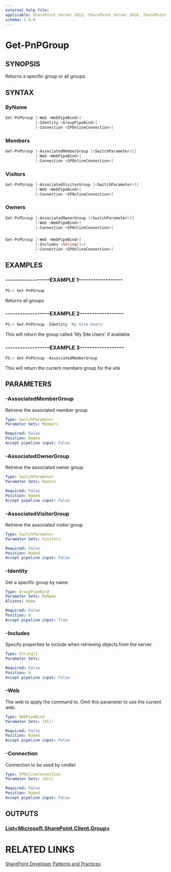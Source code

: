 ```yaml
---
external help file:
applicable: SharePoint Server 2013, SharePoint Server 2016, SharePoint Online
schema: 2.0.0
---
```

# Get-PnPGroup

## SYNOPSIS
Returns a specific group or all groups.

## SYNTAX 

### ByName
```powershell
Get-PnPGroup [-Web <WebPipeBind>]
             [-Identity <GroupPipeBind>]
             [-Connection <SPOnlineConnection>]
```

### Members
```powershell
Get-PnPGroup [-AssociatedMemberGroup [<SwitchParameter>]]
             [-Web <WebPipeBind>]
             [-Connection <SPOnlineConnection>]
```

### Visitors
```powershell
Get-PnPGroup [-AssociatedVisitorGroup [<SwitchParameter>]]
             [-Web <WebPipeBind>]
             [-Connection <SPOnlineConnection>]
```

### Owners
```powershell
Get-PnPGroup [-AssociatedOwnerGroup [<SwitchParameter>]]
             [-Web <WebPipeBind>]
             [-Connection <SPOnlineConnection>]
```

### 
```powershell
Get-PnPGroup [-Web <WebPipeBind>]
             [-Includes <String[]>]
             [-Connection <SPOnlineConnection>]
```

## EXAMPLES

### ------------------EXAMPLE 1------------------
```powershell
PS:> Get-PnPGroup
```

Returns all groups

### ------------------EXAMPLE 2------------------
```powershell
PS:> Get-PnPGroup -Identity 'My Site Users'
```

This will return the group called 'My Site Users' if available

### ------------------EXAMPLE 3------------------
```powershell
PS:> Get-PnPGroup -AssociatedMemberGroup
```

This will return the current members group for the site

## PARAMETERS

### -AssociatedMemberGroup
Retrieve the associated member group

```yaml
Type: SwitchParameter
Parameter Sets: Members

Required: False
Position: Named
Accept pipeline input: False
```

### -AssociatedOwnerGroup
Retrieve the associated owner group

```yaml
Type: SwitchParameter
Parameter Sets: Owners

Required: False
Position: Named
Accept pipeline input: False
```

### -AssociatedVisitorGroup
Retrieve the associated visitor group

```yaml
Type: SwitchParameter
Parameter Sets: Visitors

Required: False
Position: Named
Accept pipeline input: False
```

### -Identity
Get a specific group by name

```yaml
Type: GroupPipeBind
Parameter Sets: ByName
Aliases: Name

Required: False
Position: 0
Accept pipeline input: True
```

### -Includes
Specify properties to include when retrieving objects from the server.

```yaml
Type: String[]
Parameter Sets: 

Required: False
Position: 0
Accept pipeline input: False
```

### -Web
The web to apply the command to. Omit this parameter to use the current web.

```yaml
Type: WebPipeBind
Parameter Sets: (All)

Required: False
Position: Named
Accept pipeline input: False
```

### -Connection
Connection to be used by cmdlet

```yaml
Type: SPOnlineConnection
Parameter Sets: (All)

Required: False
Position: Named
Accept pipeline input: False
```

## OUTPUTS

### [List<Microsoft.SharePoint.Client.Group>](https://msdn.microsoft.com/en-us/library/microsoft.sharepoint.client.group.aspx)

# RELATED LINKS

[SharePoint Developer Patterns and Practices](http://aka.ms/sppnp)